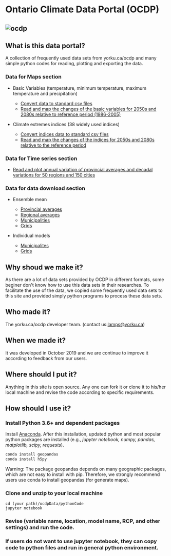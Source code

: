 # Ontario Climate Data Portal (OCDP)
![ocdp](https://github.com/ziwangdeng/ocdp.yorku.ca/blob/master/ocdpData/pics/ocdp.PNG)
---
## What is this data portal?

A collection of frequently used data sets from yorku.ca/ocdp and many simple python codes for reading, plotting and exporting the data.

### Data for Maps section
* Basic Variables (temperature, minimum temperature, maximum temperature and precipitation)
  * [Convert data to standard csv files](https://github.com/LAMPSYORKU/OntarioClimateDataPortal/blob/master/pythonCode/Convert_data_of_Maps_BasicVariables_section_to_csvfiles.ipynb)
  * [Read and map the changes of the basic variables for 2050s and 2080s relative to reference period (1986-2005)](https://github.com/LAMPSYORKU/OntarioClimateDataPortal/blob/master/pythonCode/Extract-data_map_basicVariables.ipynb)
  
* Climate extremes indices (38 widely used indices)
  * [Convert indices data to standard csv files](https://github.com/LAMPSYORKU/OntarioClimateDataPortal/blob/master/pythonCode/Convert_data_of_Maps_Indices_section_to_csvfiles.ipynb)
  * [Read and map the changes of the indices for 2050s and 2080s relative to the reference period](https://github.com/LAMPSYORKU/OntarioClimateDataPortal/blob/master/pythonCode/Extract-data_map_indices.ipynb)
### Data for Time series section
* [Read and plot annual variation of provincial averages and decadal variations for 50 regions and 150 cities](https://github.com/LAMPSYORKU/OntarioClimateDataPortal/blob/master/pythonCode/Extract-data_timeseries.ipynb)

### Data for data download section
* Ensemble mean
  * [Provincial averages](https://github.com/LAMPSYORKU/OntarioClimateDataPortal/blob/master/pythonCode/Extract-data_data_Future_EnsembleMean_Province.ipynb)
  * [Regional averages](https://github.com/LAMPSYORKU/OntarioClimateDataPortal/blob/master/pythonCode/Extract-data_data_Future_EnsembleMean_Regions.ipynb)
  * [Municipalities](https://github.com/LAMPSYORKU/OntarioClimateDataPortal/blob/master/pythonCode/Extract-data_data_Future_EnsembleMean_Municipalities.ipynb)
  * [Grids](https://github.com/LAMPSYORKU/OntarioClimateDataPortal/blob/master/pythonCode/Extract-data_data_Future_EnsembleMean_Grids.ipynb)
  
* Individual models
  * [Municipalites](https://github.com/LAMPSYORKU/OntarioClimateDataPortal/blob/master/pythonCode/Extract-data_data_Future_Municipality_directlyfrom_OCDP.ipynb)
  * [Grids](https://github.com/LAMPSYORKU/OntarioClimateDataPortal/blob/master/pythonCode/Extract-Data_Database_Future_Grids_Daily_singlemodel.ipynb)

## Why shoud we make it?

As there are a lot of data sets provided by OCDP in different formats, some beginer don't know how to use this data sets in their researches. To facilitate the use of the data, we copied some frequently used data sets to this site and provided simply python programs to process these data sets.  

## Who made it?

The yorku.ca/ocdp developer team. (contact us:lamps@yorku.ca) 

## When we made it?

It was developed in October 2019 and we are continue to improve it according to feedback from our users.

## Where should  I put it?

Anything in this site is open source. Any one can fork it or clone it to his/her local machine and revise the code according to specific requirements. 

## How should I use it?

### Install Python 3.6+ and dependent packages
   Install [Anaconda](https://www.anaconda.com/distribution/). After this installation, updated python and most popular python packages are installed (e.g., *jupyter notebook, numpy, pandas, matplotlib, scipy, requests*).
   ```bash 
   conda install geopandas
   conda install h5py
   ```
   Warning: The package geopandas depends on many geographic packages, which are not easy to install with pip. Therefore, we strongly recommend users use conda to install geopandas (for generate maps).     

### Clone and unzip to your local machine
```
cd (your path)/ocdpData/pythonCode
jupyter notebook
```

### Revise (variable name, location, model name, RCP, and other settings) and run the code. 
### If users do not want to use jupyter notebook, they can copy code to python files and run in general python environment. 

